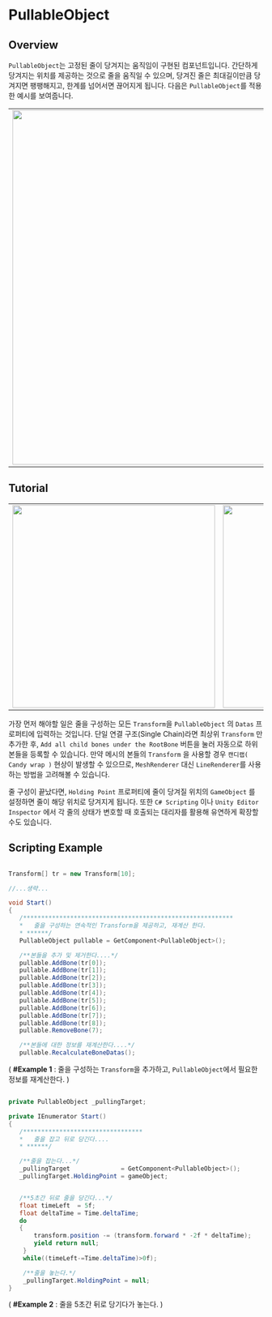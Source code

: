 # PullableObject

## Overview
```PullableObject```는 고정된 줄이 당겨지는 움직임이 구현된 컴포넌트입니다. 간단하게 당겨지는 위치를 제공하는 것으로 줄을 움직일 수 있으며, 당겨진 줄은 최대길이만큼 당겨지면 팽팽해지고, 한계를 넘어서면 끊어지게 됩니다. 다음은 ```PullableObject```를 적용한 예시를 보여줍니다.

<table><tr><td>
<img width="700px" img src="https://github.com/mamajuk/PullableObject-For-Unity/blob/main/readmy_resources/readmy_gif.gif?raw=true">
</td></tr></table>

## Tutorial

<table><tr>
<td><img width="400px" height="400px" img src="https://github.com/mamajuk/PullableObject-For-Unity/blob/main/readmy_resources/readmy_image(1).png?raw=true"></td>
<td><img width="800px" height="400px" img src="https://github.com/mamajuk/PullableObject-For-Unity/blob/main/readmy_resources/readmy_image(3).png?raw=true"></td>
</tr></table>

가장 먼저 해야할 일은 줄을 구성하는 모든 ```Transform```을 ```PullableObject``` 의 ```Datas``` 프로퍼티에 입력하는 것입니다. 단일 연결 구조(Single Chain)라면 최상위 ```Transform``` 만 추가한 후, ```Add all child bones under the RootBone``` 버튼을 눌러 자동으로 하위 본들을 등록할 수 있습니다. 만약 메시의 본들의 ```Transform``` 을 사용할 경우 ```캔디랩( Candy wrap )``` 현상이 발생할 수 있으므로, ```MeshRenderer``` 대신 ```LineRenderer```를 사용하는 방법을 고려해볼 수 있습니다. 

줄 구성이 끝났다면, ```Holding Point``` 프로퍼티에 줄이 당겨질 위치의 ```GameObject``` 를 설정하면 줄이 해당 위치로 당겨지게 됩니다. 또한 ```C# Scripting``` 이나 ```Unity Editor Inspector``` 에서 각 줄의 상태가 변호할 때 호출되는 대리자를 활용해 유연하게 확장할 수도 있습니다.

## Scripting Example
``` c#

Transform[] tr = new Transform[10];

//...생략...

void Start()
{
   /**********************************************************
   *   줄을 구성하는 연속적인 Transform을 제공하고, 재계산 한다.
   * ******/
   PullableObject pullable = GetComponent<PullableObject>();

   /**본들을 추가 및 제거한다....*/
   pullable.AddBone(tr[0]);
   pullable.AddBone(tr[1]);
   pullable.AddBone(tr[2]);
   pullable.AddBone(tr[3]);
   pullable.AddBone(tr[4]);
   pullable.AddBone(tr[5]);
   pullable.AddBone(tr[6]);
   pullable.AddBone(tr[7]);
   pullable.AddBone(tr[8]);
   pullable.RemoveBone(7);

   /**본들에 대한 정보를 재계산한다....*/
   pullable.RecalculateBoneDatas();

```
( **#Example 1** : 줄을 구성하는 ```Transform```을 추가하고, ```PullableObject```에서 필요한 정보를 재계산한다. )

``` c#

private PullableObject _pullingTarget;

private IEnumerator Start()
{
   /*********************************
   *   줄을 잡고 뒤로 당긴다....
   * ******/

   /**줄을 잡는다...*/
   _pullingTarget              = GetComponent<PullableObject>();
   _pullingTarget.HoldingPoint = gameObject;


   /**5초간 뒤로 줄을 당긴다...*/
   float timeLeft  = 5f;
   float deltaTime = Time.deltaTime;
   do
   {
       transform.position -= (transform.forward * -2f * deltaTime);
       yield return null;
    }
    while((timeLeft-=Time.deltaTime)>0f);

    /**줄을 놓는다.*/
    _pullingTarget.HoldingPoint = null;
}

```
( **#Example 2** : 줄을 5초간 뒤로 당기다가 놓는다. )

